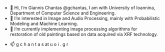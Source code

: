 - 👋 Hi, I’m Giannis Chantas @gchantas, I am with University of Ioannina, Department of Computer Science and Engineering.
- 👀 I’m interested in Image and Audio Processing, mainly with Probabilistic Modeling and Machine Learning. 
- 🌱 I’m currently implementing image processing algorithms for restoration of old paintings based on data acquired via XRF technology.
<!-- - 💞️ I’m looking to collaborate on stuff that can be applications of my knonwledge -->
- 📫  g c h a n t a s    at     u o i . g r

<!---
gchantas/gchantas is a ✨ special ✨ repository because its `README.md` (this file) appears on your GitHub profile.
You can click the Preview link to take a look at your changes.
--->
